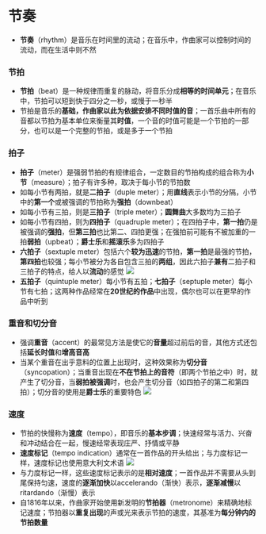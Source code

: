 # 节奏
* **节奏**（rhythm）是音乐在时间里的流动；在音乐中，作曲家可以控制时间的流动，而在生活中则不然
### 节拍
* **节拍**（beat）是一种规律而重复的脉动，将音乐分成**相等的时间单元**；在音乐中，节拍可以短到快于四分之一秒，或慢于一秒半
* 节拍是音乐的**基础，**作曲家以此为依据安排**不同时值的音**；一首乐曲中所有的音都以节拍为基本单位来衡量其**时值**，一个音的时值可能是一个节拍的一部分，也可以是一个完整的节拍，或是多于一个节拍
### 拍子
* **拍子**（meter）是强弱节拍的有规律组合，一定数目的节拍构成的组合称为**小节**（measure）；拍子有许多种，取决于每小节的节拍数
* 如每小节有两拍，就是**二拍子**（duple meter）；用**直线**表示小节的分隔，小节中的**第一个**或被强调的节拍称为**强拍**（downbeat）
* 如每小节有三拍，则是**三拍子**（triple meter）；**圆舞曲**大多数均为三拍子
* 如每小节有四拍，则为**四拍子**（quadruple meter）；在四拍子中，**第一拍**仍是被强调的**强拍**，但**第三拍**也比第二、四拍更强；在强拍前可能有不被加重的一拍**弱拍**（upbeat）；**爵士乐**和**摇滚乐**多为四拍子
* **六拍子**（sextuple meter）包括六个**较为迅速**的节拍，**第一拍**是最强的节拍，**第四拍**也较强；每小节被分为各自包含三拍的**两组**，因此六拍子**兼有**二拍子和三拍子的特点，给人以**流动**的感觉
![](../images/六拍子.jpg)
* **五拍子**（quintuple meter）每小节有五拍；**七拍子**（septuple meter）每小节有七拍；这两种作品经常在**20世纪的作品**中出现，偶尔也可以在更早的作品中听到
### 重音和切分音
* 强调**重音**（accent）的最常见方法是使它的**音量**超过前后的音，其他方式还包括**延长时值**和**增高音高**
* 当某个重音在出乎意料的位置上出现时，这种效果称为**切分音**（syncopation）；当重音出现在**不在节拍上的音符**（即两个节拍之中）时，就产生了切分音，当**弱拍被强调**时，也会产生切分音（如四拍子的第二和第四拍）；切分音的使用是**爵士乐**的重要特色
![](../images/切分音.jpg)
### 速度
* 节拍的快慢称为**速度**（tempo），即音乐的**基本步调**；快速经常与活力、兴奋和冲动结合在一起，慢速经常表现庄严、抒情或平静
* **速度标记**（tempo indication）通常在一首作品的开头给出；与力度标记一样，速度标记也使用意大利文术语
![](../images/速度.jpg)
* 与力度标记一样，这些速度标记表示的是**相对速度**；一首作品并不需要从头到尾保持匀速，速度的**逐渐加快**以accelerando（渐快）表示，**逐渐减慢**以ritardando（渐慢）表示
* 自1816年以来，作曲家开始使用新发明的**节拍器**（metronome）来精确地标记速度；节拍器以**重复出现**的声或光来表示节拍的速度，其基准为**每分钟内的节拍数量**